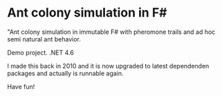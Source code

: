 # Ant colony simulation in F#

"Ant colony simulation in immutable F# with pheromone trails and ad hoc semi natural ant behavior.

Demo project. 
.NET 4.6

I made this back in 2010 and it is now upgraded to latest dependenden packages and actually is runnable again.

Have fun!



